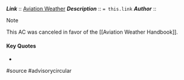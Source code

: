 ***Link***      :: [Aviation Weather](https://www.faa.gov/regulations_policies/advisory_circulars/index.cfm/go/document.information/documentID/1029851)
***Description***      :: `= this.link`
***Author*** :: 

> [!note]
> This AC was canceled in favor of the [[Aviation Weather Handbook]].

#### Key Quotes
* 

#source #advisorycircular 